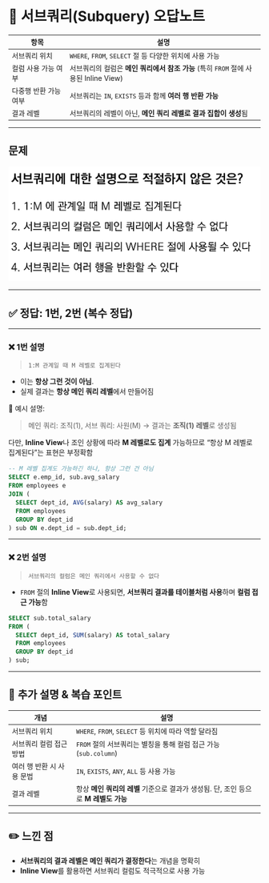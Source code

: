 # 📌 서브쿼리(Subquery) 오답노트

| 항목           | 설명                                                         |
| ------------ | ---------------------------------------------------------- |
| 서브쿼리 위치      | `WHERE`, `FROM`, `SELECT` 절 등 다양한 위치에 사용 가능                |
| 컬럼 사용 가능 여부  | 서브쿼리의 컬럼은 **메인 쿼리에서 참조 가능** (특히 `FROM` 절에 사용된 Inline View) |
| 다중행 반환 가능 여부 | 서브쿼리는 `IN`, `EXISTS` 등과 함께 **여러 행 반환 가능**                  |
| 결과 레벨        | 서브쿼리의 레벨이 아닌, **메인 쿼리 레벨로 결과 집합이 생성**됨                     |

---

## 문제

![28번 문제](../images/28.png)

---

## ✅ 정답: **1번, 2번 (복수 정답)**

---

### ❌ 1번 설명

> `1:M 관계일 때 M 레벨로 집계된다`

* 이는 **항상 그런 것이 아님**.
* 실제 결과는 **항상 메인 쿼리 레벨**에서 만들어짐

📘 예시 설명:

> 메인 쿼리: 조직(1), 서브 쿼리: 사원(M) 
> → 결과는 **조직(1) 레벨**로 생성됨

다만, **Inline View**나 조인 상황에 따라 **M 레벨로도 집계** 가능하므로
“항상 M 레벨로 집계된다”는 표현은 부정확함

```sql
-- M 레벨 집계도 가능하긴 하나, 항상 그런 건 아님
SELECT e.emp_id, sub.avg_salary
FROM employees e
JOIN (
  SELECT dept_id, AVG(salary) AS avg_salary
  FROM employees
  GROUP BY dept_id
) sub ON e.dept_id = sub.dept_id;
```

---

### ❌ 2번 설명

> `서브쿼리의 컬럼은 메인 쿼리에서 사용할 수 없다`

* `FROM` 절의 **Inline View**로 사용되면,
  **서브쿼리 결과를 테이블처럼 사용**하며 **컬럼 접근 가능**함

```sql
SELECT sub.total_salary
FROM (
  SELECT dept_id, SUM(salary) AS total_salary
  FROM employees
  GROUP BY dept_id
) sub;
```

---

## 📘 추가 설명 & 복습 포인트

| 개념              | 설명                                                    |
| --------------- | ----------------------------------------------------- |
| 서브쿼리 위치         | `WHERE`, `FROM`, `SELECT` 등 위치에 따라 역할 달라짐             |
| 서브쿼리 컬럼 접근 방법   | `FROM` 절의 서브쿼리는 별칭을 통해 컬럼 접근 가능 (`sub.column`)        |
| 여러 행 반환 시 사용 문법 | `IN`, `EXISTS`, `ANY`, `ALL` 등 사용 가능                  |
| 결과 레벨           | 항상 **메인 쿼리의 레벨** 기준으로 결과가 생성됨. 단, 조인 등으로 **M 레벨도 가능** |

---

## ✏️ 느낀 점

* **서브쿼리의 결과 레벨은 메인 쿼리가 결정한다**는 개념을 명확히
* **Inline View**를 활용하면 서브쿼리 컬럼도 적극적으로 사용 가능